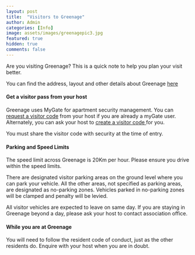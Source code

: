 ```yaml
---
layout: post
title:  "Visitors to Greenage"
author: Admin
categories: [Info]
image: assets/images/greenagepic3.jpg
featured: true
hidden: true
comments: false
---
```


<p>Are you visiting Greenage? This is a quick note to help you plan your visit better.</p> 

<p>You can find the address, layout and other details about Greenage <a href="https://greenageinfo.github.io/about">here </a></p>

#### Get a visitor pass from your host
<p>Greenage uses MyGate for apartment security management. You can <a target="_blank" href="https://mygate.com/blog/request-visit-code/"> request a visitor code</a> from your host if you are already a myGate user. Alternately, you can ask your host to <a target="_blank" href="https://help.mygate.in/articles/9669-how-do-i-invite-guests"> create a visitor code </a>for you.</p> 

<p>You must share the visitor code with security at the time of entry.</p> 

#### Parking and Speed Limits
<p>The speed limit across Greenage is 20Km per hour. Please ensure you drive within the speed limits.</p>

<p>There are designated visitor parking areas on the ground level where you can park your vehicle.  All the other areas, not specified as parking areas, are designated as no-parking zones. Vehicles parked in no-parking zones will be clamped and penalty will be levied.</p>
 
<p>All visitor vehicles are expected to leave on same day. If you are staying in Greenage beyond a day, please ask your host to contact association office.</p>

#### While you are at Greenage
<p>You will need to follow the resident code of conduct, just as the other residents do. Enquire with your host when you are in doubt.</p>



